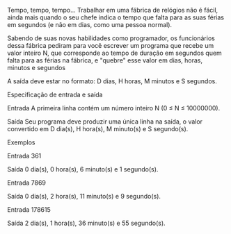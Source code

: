Tempo, tempo, tempo...
Trabalhar em uma fábrica de relógios não é fácil, ainda mais quando o seu chefe indica o tempo que falta para as suas férias em segundos (e não em dias, como uma pessoa normal).

Sabendo de suas novas habilidades como programador, os funcionários dessa fábrica pediram para você escrever um programa que recebe um valor inteiro N, que corresponde ao tempo de duração em segundos quem falta para as férias na fábrica, e "quebre" esse valor em dias, horas, minutos e segundos

A saída deve estar no formato: D dias, H horas, M minutos e S segundos.

Especificação de entrada e saída

Entrada
A primeira linha contém um número inteiro N (0 ≤ N ≤ 10000000).

Saída
Seu programa deve produzir uma única linha na saída, o valor convertido em D dia(s), H hora(s), M minuto(s) e S segundo(s).

Exemplos

Entrada	
361

Saída
0 dia(s), 0 hora(s), 6 minuto(s) e 1 segundo(s).


Entrada	
7869

Saída
0 dia(s), 2 hora(s), 11 minuto(s) e 9 segundo(s).


Entrada	
178615

Saída
2 dia(s), 1 hora(s), 36 minuto(s) e 55 segundo(s).

